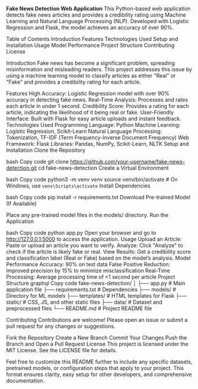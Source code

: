 **Fake News Detection Web Application**
This Python-based web application detects fake news articles and provides a credibility rating using Machine Learning and Natural Language Processing (NLP). Developed with Logistic Regression and Flask, the model achieves an accuracy of over 90%.

Table of Contents
Introduction
Features
Technologies Used
Setup and Installation
Usage
Model Performance
Project Structure
Contributing
License


Introduction
Fake news has become a significant problem, spreading misinformation and misleading readers. This project addresses this issue by using a machine learning model to classify articles as either "Real" or "Fake" and provides a credibility rating for each article.

Features
High Accuracy: Logistic Regression model with over 90% accuracy in detecting fake news.
Real-Time Analysis: Processes and rates each article in under 1 second.
Credibility Score: Provides a rating for each article, indicating the likelihood of it being real or fake.
User-Friendly Interface: Built with Flask for easy article uploads and instant feedback.
Technologies Used
Programming Language: Python
Machine Learning: Logistic Regression, Scikit-Learn
Natural Language Processing: Tokenization, TF-IDF (Term Frequency-Inverse Document Frequency)
Web Framework: Flask
Libraries: Pandas, NumPy, Scikit-Learn, NLTK
Setup and Installation
Clone the Repository

bash
Copy code
git clone https://github.com/your-username/fake-news-detection.git
cd fake-news-detection
Create a Virtual Environment

bash
Copy code
python3 -m venv venv
source venv/bin/activate  # On Windows, use `venv\Scripts\activate`
Install Dependencies

bash
Copy code
pip install -r requirements.txt
Download Pre-trained Model (If Available)

Place any pre-trained model files in the models/ directory.
Run the Application

bash
Copy code
python app.py
Open your browser and go to http://127.0.0.1:5000 to access the application.
Usage
Upload an Article: Paste or upload an article you want to verify.
Analyze: Click "Analyze" to check if the article is likely fake or real.
View Results: Get a credibility score and classification label (Real or Fake) based on the model’s analysis.
Model Performance
Accuracy: 90% on test data
False Positive Reduction: Improved precision by 15% to minimize misclassification
Real-Time Processing: Average processing time of <1 second per article
Project Structure
graphql
Copy code
fake-news-detection/
│
├── app.py                # Main application file
├── requirements.txt      # Dependencies
├── models/               # Directory for ML models
├── templates/            # HTML templates for Flask
├── static/               # CSS, JS, and other static files
├── data/                 # Dataset and preprocessed files
└── README.md             # Project README file

Contributing
Contributions are welcome! Please open an issue or submit a pull request for any changes or suggestions.

Fork the Repository
Create a New Branch
Commit Your Changes
Push the Branch and Open a Pull Request
License
This project is licensed under the MIT License. See the LICENSE file for details.

Feel free to customize this README further to include any specific datasets, pretrained models, or configuration steps that apply to your project. This format ensures clarity, easy setup for other developers, and comprehensive documentation.






